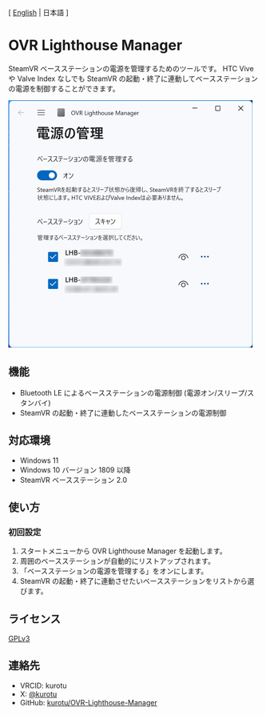[ [English](./README.md) | 日本語 ]

# OVR Lighthouse Manager

SteamVR ベースステーションの電源を管理するためのツールです。
HTC Vive や Valve Index なしでも SteamVR の起動・終了に連動してベースステーションの電源を制御することができます。

<img src="./Screenshots/Screenshot-JP-Light.png" alt="OVR Lighthouse Manager" width="489px" ></img>

## 機能

- Bluetooth LE によるベースステーションの電源制御 (電源オン/スリープ/スタンバイ)
- SteamVR の起動・終了に連動したベースステーションの電源制御

## 対応環境

- Windows 11
- Windows 10 バージョン 1809 以降
- SteamVR ベースステーション 2.0

## 使い方

### 初回設定

1. スタートメニューから OVR Lighthouse Manager を起動します。
2. 周囲のベースステーションが自動的にリストアップされます。
3. 「ベースステーションの電源を管理する」をオンにします。
4. SteamVR の起動・終了に連動させたいベースステーションをリストから選びます。

## ライセンス

[GPLv3](./LICENSE)

## 連絡先

- VRCID: kurotu
- X: [@kurotu](https://twitter.com/kurotu)
- GitHub: [kurotu/OVR-Lighthouse-Manager](https://github.com/kurotu/OVR-Lighthouse-Manager)
